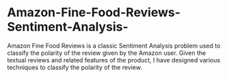 # Amazon-Fine-Food-Reviews-Sentiment-Analysis-
Amazon Fine Food Reviews is a classic Sentiment Analysis problem used to classify the polarity of the review given by the Amazon user. Given the textual reviews and related features of the product, I have designed various techniques to classify the polarity of the review.
